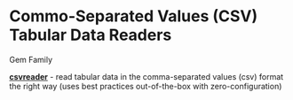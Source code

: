 # Commo-Separated Values (CSV) Tabular Data Readers


Gem Family

[**csvreader**](csvreader) - read tabular data in the comma-separated values (csv) format the right way (uses best practices out-of-the-box with zero-configuration)






